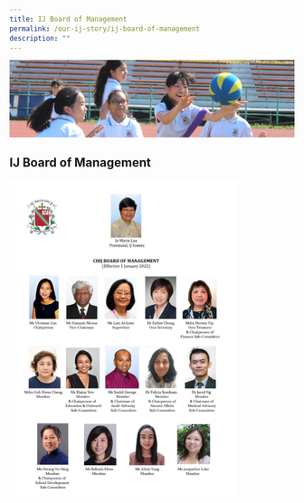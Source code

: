 ```yaml
---
title: IJ Board of Management
permalink: /our-ij-story/ij-board-of-management
description: ""
---
```

![](/images/subpage.jpg)

## IJ Board of Management


<img src="/images/Our%20IJ%20Story/IJ%20Board%20of%20Management.png"  
     style="width:80%">
